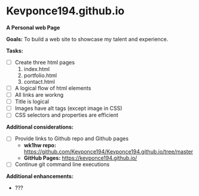 # Kevponce194.github.io

**A Personal web Page**

**Goals:** 
To build a web site to showcase my talent and experience.

**Tasks:**

- [ ] Create three html pages
  1. index.html
  2. portfolio.html
  3. contact.html
- [ ] A logical flow of html elements
- [ ] All links are workng
- [ ] Title is logical
- [ ] Images have alt tags (except image in CSS)
- [ ] CSS selectors and properties are efficient

**Additional considerations:**

- [ ] Provide links to Github repo and Github pages
    * **wk1hw repo:** https://github.com/Kevponce194/Kevponce194.github.io/tree/master
    * **GitHub Pages:** https://kevponce194.github.io/
- [ ] Continue git command line executions

**Additional enhancements:**
* ???
